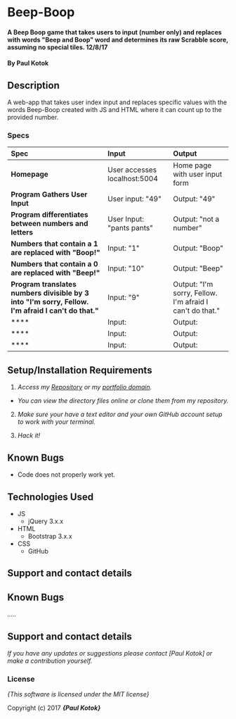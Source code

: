 # Beep-Boop

#### A Beep Boop game that takes users to input (number only) and replaces with words "Beep and Boop" word and determines its raw Scrabble score, assuming no special tiles. 12/8/17

#### By **Paul Kotok**

## Description

A web-app that takes user index input and replaces specific values with the words Beep-Boop created with JS and HTML where it can count up to the provided number.


### Specs
| Spec | Input | Output |
| :-------------     | :------------- | :------------- |
| **Homepage** | User accesses localhost:5004 | Home page with user input form |
| **Program Gathers User Input** | User input: "49" | Output: "49" |
| **Program differentiates between numbers and letters**| User Input: "pants pants" | Output: "not a number" |
| **Numbers that contain a 1 are replaced with "Boop!"**| Input: "1" | Output: "Boop" |
| **Numbers that contain a 0 are replaced with "Beep!"**| Input: "10" | Output: "Beep" |
| **Program translates numbers divisible by 3 into "I'm sorry, Fellow. I'm afraid I can't do that."**| Input: "9" | Output: "I'm sorry, Fellow. I'm afraid I can't do that." |
| ****| Input: | Output: |
| ****| Input:  | Output: |
| ****| Input:  | Output: |

## Setup/Installation Requirements

1. _Access my [Repository]() or my [portfolio domain]()._
* _You can view the directory files online or clone them from my repository._

2. _Make sure your have a text editor and your own GitHub account setup to work with your terminal._

3. _Hack it!_

## Known Bugs
* Code does not properly work yet.

## Technologies Used
* JS
  * jQuery 3.x.x
* HTML
  * Bootstrap 3.x.x
* CSS
  * GitHub


## Support and contact details

## Known Bugs

_....._

## Support and contact details

_If you have any updates or suggestions please contact [Paul Kotok] or make a contribution yourself._

### License

*{This software is licensed under the MIT license}*

Copyright (c) 2017 **_{Paul Kotok}_**
